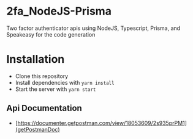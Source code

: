 # 2fa_NodeJS-Prisma
Two factor authenticator apis using NodeJS, Typescript, Prisma, and Speakeasy for the code generation

# Installation
- Clone this repository
- Install dependencies with `yarn install`
- Start the server with `yarn start`

## Api Documentation
 - [https://documenter.getpostman.com/view/18053609/2s935prPM1](getPostmanDoc)
